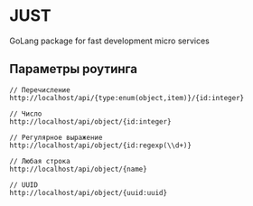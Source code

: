 # JUST

GoLang package for fast development micro services

## Параметры роутинга

```
// Перечисление
http://localhost/api/{type:enum(object,item)}/{id:integer}

// Число
http://localhost/api/object/{id:integer}

// Регулярное выражение
http://localhost/api/object/{id:regexp(\\d+)}

// Любая строка
http://localhost/api/object/{name}

// UUID
http://localhost/api/object/{uuid:uuid}
```
